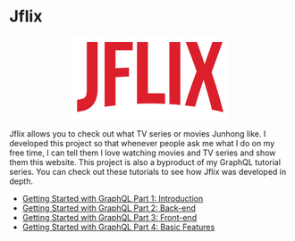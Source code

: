 # Jflix
<p align="center">
  <img src="jflix.png" alt="jflix" />
</p>

Jflix allows you to check out what TV series or movies Junhong like. I developed this project so that whenever people ask me what I do on my free time, I can tell them I love watching movies and TV series and show them this website. This project is also a byproduct of my GraphQL tutorial series. You can check out these tutorials to see how Jflix was developed in depth.
* [Getting Started with GraphQL Part 1: Introduction](https://medium.com/@ionejunhong/getting-started-with-graphql-a1cc7951ef39?source=friends_link&sk=4785daf7f0bc80f7d25150f3a903932d)
* [Getting Started with GraphQL Part 2: Back-end](https://medium.com/@ionejunhong/getting-started-with-graphql-5cd8e7c66909?source=friends_link&sk=1ca5c58e69b339b4736f258bb9ba850f)
* [Getting Started with GraphQL Part 3: Front-end](https://medium.com/@ionejunhong/getting-started-with-graphql-54bfa51a848f?source=friends_link&sk=f48adbca4d28f422a73060fef671dc55)
* [Getting Started with GraphQL Part 4: Basic Features](https://medium.com/@ionejunhong/getting-started-with-graphql-a281b14a560d?source=friends_link&sk=065e2e6473674e6203a4bdb35fedd77e)
